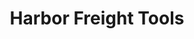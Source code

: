 ---
title: "Harbor Freight Tools"
url: /miami/harbor-freight-tools-southwest-88th-street/
shop: hardware
---
